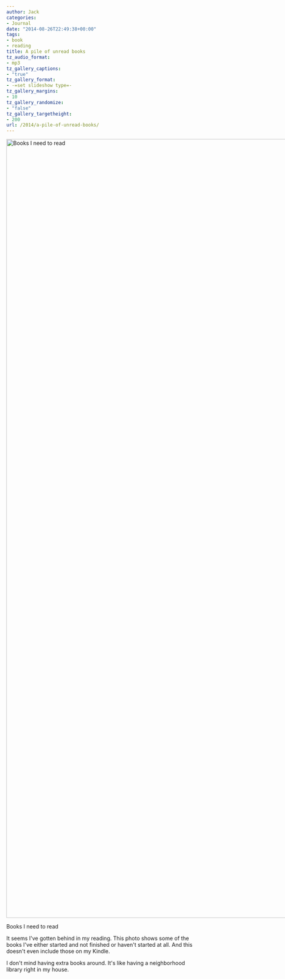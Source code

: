 ```yaml
---
author: Jack
categories:
- Journal
date: "2014-08-26T22:49:38+00:00"
tags:
- book
- reading
title: A pile of unread books
tz_audio_format:
- mp3
tz_gallery_captions:
- "true"
tz_gallery_format:
- -=set slideshow type=-
tz_gallery_margins:
- 10
tz_gallery_randomize:
- "false"
tz_gallery_targetheight:
- 200
url: /2014/a-pile-of-unread-books/
---
```


<div id="attachment_3453" style="width: 2047px" class="wp-caption alignnone">
  <a href="/img/2014/08/IMG_0192.jpg"><img class="size-full wp-image-3453" src="/img/2014/08/IMG_0192.jpg" alt="Books I need to read" width="2037" height="2048" srcset="/img/2014/08/IMG_0192.jpg 2037w, /img/2014/08/IMG_0192-150x150.jpg 150w, /img/2014/08/IMG_0192-298x300.jpg 298w, /img/2014/08/IMG_0192-768x772.jpg 768w, /img/2014/08/IMG_0192-1019x1024.jpg 1019w, /img/2014/08/IMG_0192-1200x1206.jpg 1200w" sizes="(max-width: 2037px) 100vw, 2037px" /></a>
  
  <p class="wp-caption-text">
    Books I need to read
  </p>
</div>

It seems I've gotten behind in my reading. This photo shows some of the books I've either started and not finished or haven't started at all. And this doesn't even include those on my Kindle.

I don't mind having extra books around. It's like having a neighborhood library right in my house.

&nbsp;